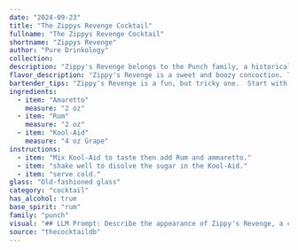 ```yaml
---
date: "2024-09-23"
title: "The Zippys Revenge Cocktail"
fullname: "The Zippys Revenge Cocktail"
shortname: "Zippys Revenge"
author: "Pure Drinkology"
collection:
description: "Zippy's Revenge belongs to the Punch family, a historical cocktail category featuring strong spirits, fruit juices, and often a sweetener. Its origin is likely modern, a playful riff on the traditional Rum Punch with a whimsical twist using Kool-Aid as a playful nod to childhood. "
flavor_description: "Zippy's Revenge is a sweet and boozy concoction. The Amaretto adds a rich, almondy sweetness, while the Rum contributes a spicy, rum-forward character. The Kool-Aid brings a vibrant fruity punch, but the exact flavor profile will vary based on the chosen flavor. This is a cocktail best enjoyed on a hot day or as a playful dessert drink. "
bartender_tips: "Zippy's Revenge is a fun, but tricky one.  Start with a good quality Amaretto for sweetness.  Use dark rum for depth, but be careful not to overpower the other flavors.  Kool-Aid is the wildcard - use a strong flavor like Cherry or Tropical Punch.  Shaking is key to blending the flavors, but don't overdo it or you'll dilute the taste.  A splash of club soda helps with fizz and adds a refreshing touch. "
ingredients:
  - item: "Amaretto"
    measure: "2 oz"
  - item: "Rum"
    measure: "2 oz"
  - item: "Kool-Aid"
    measure: "4 oz Grape"
instructions:
  - item: "Mix Kool-Aid to taste then add Rum and ammaretto."
  - item: "shake well to disolve the sugar in the Kool-Aid."
  - item: "serve cold."
glass: "Old-fashioned glass"
category: "cocktail"
has_alcohol: true
base_spirit: "rum"
family: "punch"
visual: "## LLM Prompt: Describe the appearance of Zippy's Revenge, a cocktail made with Amaretto, Rum, and Kool-Aid. **Consider the following:*** **Color:**  What is the dominant color? Does it have any shades or variations?  * **Transparency:** Is it clear, cloudy, or opaque?* **Texture:** Is it smooth, layered, or does it have any visible ingredients? * **Garnish:**  What kind of garnish, if any, is typically used? * **Glassware:**  What type of glass would be most appropriate for this cocktail? * **Overall Impression:** What kind of mood does the appearance of this cocktail evoke? **Example:**Zippy's Revenge is a vibrant cocktail that bursts with color.  It's a deep red, almost burgundy, and has a slight cloudiness from the Kool-Aid. The drink is smooth and layered, with a hint of the Amaretto's golden hue peeking through the red.  A sugared rim and a maraschino cherry on a skewer add a touch of sweetness and whimsy.  Served in a classic cocktail glass, Zippy's Revenge evokes a playful and festive mood. "
source: "thecocktaildb"
---
```


